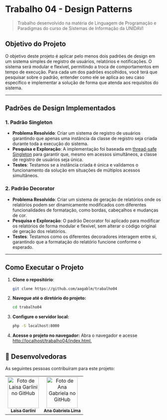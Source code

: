 # Trabalho 04 - Design Patterns

> Trabalho desenvolvido na matéria de Linguagem de Programação e Paradigmas do curso de Sistemas de Informação da UNIDAVI
 
## Objetivo do Projeto

O objetivo deste projeto é aplicar pelo menos dois padrões de design em um sistema simples de registro de usuários, relatórios e notificações. O sistema será modular e flexível, permitindo a troca de comportamentos em tempo de execução. Para cada um dos padrões escolhidos, você terá que pesquisar sobre o padrão, entender como ele se aplica ao seu caso específico e implementar a solução de forma que atenda aos requisitos do sistema.

---

## Padrões de Design Implementados

### 1. Padrão **Singleton**

- **Problema Resolvido**: Criar um sistema de registro de usuários garantindo que apenas uma instância da classe de registro seja criada durante toda a execução do sistema.
- **Pesquisa e Exploração**: A implementação foi baseada em [thread-safe Singleton](https://en.wikipedia.org/wiki/Singleton_pattern#Thread-safe_singletons) para garantir que, mesmo em acessos simultâneos, a classe de registro de usuários seja única.
- **Testes**: Testamos se a instância criada é única e validamos o funcionamento da solução em situações de múltiplos acessos simultâneos.

### 2. Padrão **Decorator**

- **Problema Resolvido**: Criar um sistema de geração de relatórios onde os relatórios podem ser dinamicamente modificados com diferentes funcionalidades de formatação, como bordas, cabeçalhos e mudanças de cor.
- **Pesquisa e Exploração**: O padrão Decorator foi aplicado para modificar os relatórios de forma modular e flexível, sem alterar o código original de geração dos relatórios.
- **Testes**: Testamos como os diferentes decoradores interagem entre si, garantindo que a formatação do relatório funcione conforme o esperado.

---

## Como Executar o Projeto

1. **Clone o repositório**:
   ```bash
   git clone https://github.com/aagablm/trabalho04
   ```
   
2. **Navegue até o diretório do projeto:**
   ```bash
   cd trabalho04
   ```

3. **Configure o servidor local:**
   ```bash
   php -S localhost:8000
   ```

4. **Acesse o projeto no navegador:**
  Abra o navegador e acesse [http://localhost/trabalho04/index.html.](http://localhost:8000)


## 🤝 Desenvolvedoras

As seguintes pessoas contribuíram para este projeto:

<table>
  <tr>
    <td align="center">
      <a href="https://github.com/LaisaGarlini" title="Laisa Garlini">
        <img src="https://avatars.githubusercontent.com/u/128845740?v=4" width="100px;" alt="Foto de Laisa Garlini no GitHub"/><br>
        <sub>
          <b>Laisa Garlini</b>
        </sub>
      </a>
    </td>
    <td align="center">
      <a href="https://github.com/aagablm" title="Ana Gabriela Lima">
        <img src="https://avatars.githubusercontent.com/u/97294208?v=4" width="100px;" alt="Foto de Ana Gabriela no GitHub"/><br>
        <sub>
          <b>Ana Gabriela Lima</b>
        </sub>
      </a>
    </td>

